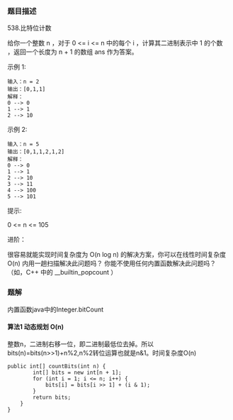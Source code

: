 ### 题目描述
538.比特位计数

给你一个整数 n ，对于 0 <= i <= n 中的每个 i ，计算其二进制表示中 1 的个数 ，返回一个长度为 n + 1 的数组 ans 作为答案。




示例 1:
```
输入：n = 2
输出：[0,1,1]
解释：
0 --> 0
1 --> 1
2 --> 10
```

示例 2:
```
输入：n = 5
输出：[0,1,1,2,1,2]
解释：
0 --> 0
1 --> 1
2 --> 10
3 --> 11
4 --> 100
5 --> 101
```

提示:

0 <= n <= 105

进阶：

很容易就能实现时间复杂度为 O(n log n) 的解决方案，你可以在线性时间复杂度 O(n) 内用一趟扫描解决此问题吗？
你能不使用任何内置函数解决此问题吗？（如，C++ 中的 __builtin_popcount ）

### 题解

内置函数java中的Integer.bitCount

#### 算法1 动态规划 O(n)

整数n，二进制右移一位，即二进制最低位去掉。所以bits(n)=bits(n>>1)+n%2,n%2转位运算也就是n&1。时间复杂度O(n)

```$java
public int[] countBits(int n) {
        int[] bits = new int[n + 1];
        for (int i = 1; i <= n; i++) {
            bits[i] = bits[i >> 1] + (i & 1);
        }
        return bits;
    }
}
```